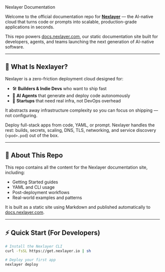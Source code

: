 Nexlayer Documentation

Welcome to the official documentation repo for **[Nexlayer](https://nexlayer.com)** — the AI-native cloud that turns code or prompts into scalable, production-grade applications in seconds.

This repo powers [docs.nexlayer.com](https://docs.nexlayer.com), our static documentation site built for developers, agents, and teams launching the next generation of AI-native software.

---

## 🧠 What Is Nexlayer?

Nexlayer is a zero-friction deployment cloud designed for:

- 🛠️ **Builders & Indie Devs** who want to ship fast  
- 🤖 **AI Agents** that generate and deploy code autonomously  
- 🚀 **Startups** that need real infra, not DevOps overhead  

It abstracts away infrastructure complexity so you can focus on shipping — not configuring.

Deploy full-stack apps from code, YAML, or prompt. Nexlayer handles the rest: builds, secrets, scaling, DNS, TLS, networking, and service discovery (`<pod>.pod`) out of the box.

---

## 🧭 About This Repo

This repo contains all the content for the Nexlayer documentation site, including:

- Getting Started guides
- YAML and CLI usage
- Post-deployment workflows
- Real-world examples and patterns

It is built as a static site using Markdown and published automatically to [docs.nexlayer.com](https://docs.nexlayer.com).

---

## ⚡️ Quick Start (For Developers)

```bash
# Install the Nexlayer CLI
curl -fsSL https://get.nexlayer.io | sh

# Deploy your first app
nexlayer deploy
